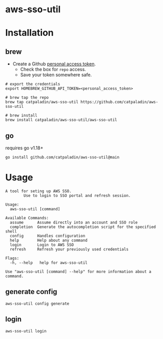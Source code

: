 # aws-sso-util

# Installation

## brew
* Create a Github [personal access token](https://docs.github.com/en/authentication/keeping-your-account-and-data-secure/creating-a-personal-access-token).
  * Check the box for `repo` access.
  * Save your token somewhere safe.


```
# export the credentials
export HOMEBREW_GITHUB_API_TOKEN=<personal_access_token>

# brew tap the repo
brew tap catpaladin/aws-sso-util https://github.com/catpaladin/aws-sso-util

# brew install
brew install catpaladin/aws-sso-util/aws-sso-util
```

## go
requires go v1.18+

```
go install github.com/catpaladin/aws-sso-util@main
```

# Usage
```
A tool for seting up AWS SSO.
		Use to login to SSO portal and refresh session.

Usage:
  aws-sso-util [command]

Available Commands:
  assume      Assume directly into an account and SSO role
  completion  Generate the autocompletion script for the specified shell
  config      Handles configuration
  help        Help about any command
  login       Login to AWS SSO
  refresh     Refresh your previously used credentials

Flags:
  -h, --help   help for aws-sso-util

Use "aws-sso-util [command] --help" for more information about a command.
```

## generate config
```
aws-sso-util config generate
```

## login
```
aws-sso-util login
```
